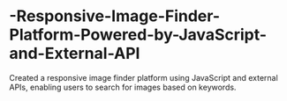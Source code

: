 # -Responsive-Image-Finder-Platform-Powered-by-JavaScript-and-External-API
Created a responsive  image finder platform using  JavaScript and external APIs,  enabling users to search for images  based on keywords.

